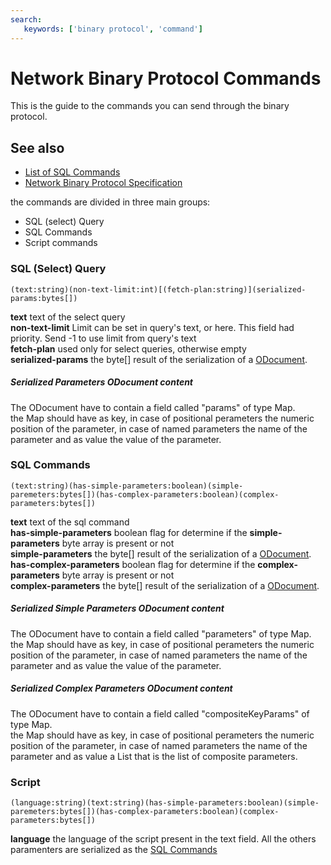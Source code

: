 ```yaml
---
search:
   keywords: ['binary protocol', 'command']
---
```


# Network Binary Protocol Commands

This is the guide to the commands you can send through the binary protocol.

## See also
- [List of SQL Commands](../sql/Commands.md)
- [Network Binary Protocol Specification](Network-Binary-Protocol.md#request_command)

the commands are divided in three main groups:

* SQL (select) Query
* SQL Commands 
* Script commands

### SQL (Select) Query 

```
(text:string)(non-text-limit:int)[(fetch-plan:string)](serialized-params:bytes[])
```
**text** text of the select query  
**non-text-limit**  Limit can be set in query's text, or here. This field had priority. Send -1 to use limit from query's text  
**fetch-plan** used only for select queries, otherwise empty  
**serialized-params** the byte[] result of the serialization of a [ODocument](#serialized-parameters-odocument-content).


##### Serialized Parameters ODocument content
The ODocument have to contain a field called "params" of type Map.  
the Map should have as key, in case of positional perameters the numeric position of the parameter, in case of named parameters the name of the parameter and as value the value of the parameter.

### SQL Commands
```
(text:string)(has-simple-parameters:boolean)(simple-paremeters:bytes[])(has-complex-parameters:boolean)(complex-parameters:bytes[])
```
**text** text of the sql command  
**has-simple-parameters** boolean flag for determine if the **simple-parameters** byte array is present or not  
**simple-parameters** the byte[] result of the serialization of a [ODocument](#serialized-simple-parameters-odocument-content).  
**has-complex-parameters** boolean flag for determine if the **complex-parameters** byte array is present or not  
**complex-parameters** the byte[] result of the serialization of a [ODocument](#serialized-complex-parameters-odocument-content).  

##### Serialized Simple Parameters ODocument content
The ODocument have to contain a field called "parameters" of type Map.  
the Map should have as key, in case of positional perameters the numeric position of the parameter, in case of named parameters the name of the parameter and as value the value of the parameter.

##### Serialized Complex Parameters ODocument content
The ODocument have to contain a field called "compositeKeyParams" of type Map.  
the Map should have as key, in case of positional perameters the numeric position of the parameter, in case of named parameters the name of the parameter and as value a List that is the list of composite parameters.

### Script 

```
(language:string)(text:string)(has-simple-parameters:boolean)(simple-paremeters:bytes[])(has-complex-parameters:boolean)(complex-parameters:bytes[])
```
**language** the language of the script present in the text field.
All the others paramenters are serialized as the [SQL Commands](#SQL_Commands)
